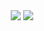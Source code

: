 <div align="center">
  <img src="https://github-readme-stats.vercel.app/api/top-langs/?username=aym8n&hide_title=true&theme=github_dark&hide_border=true">
    <img src="https://github-readme-stats.vercel.app/api?username=aym8n&hide_title=true&hide_rank=true&show_icons=true&include_all_commits=true&count_private=true&theme=github_dark&hide_border=true" />
  </div>
